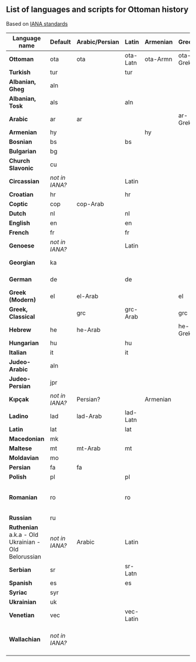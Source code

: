 ## List of languages and scripts for Ottoman history
Based on [IANA standards](http://www.iana.org/assignments/language-subtag-registry/language-subtag-registry)

Language name|Default|Arabic/Persian|Latin|Armenian|Greek|Cyrillic|Hebrew|Greek|Other
---|---|---|---|---|---|---|---|---|---
**Ottoman**|ota|ota|ota-Latn|ota-Armn|ota-Grek|
**Turkish**|tur||tur|
**Albanian, Gheg**|aln|
**Albanian, Tosk**|als||aln|
**Arabic**|ar|ar|||ar-Grek||ar-Hebr|
**Armenian**|hy|||hy|
**Bosnian**|bs||bs|
**Bulgarian**|bg|||||bg|
**Church Slavonic**|cu|
**Circassian**|*not in IANA?*||Latin|
**Croatian**|hr||hr|
**Coptic**|cop|cop-Arab||||||||Coptic
**Dutch**|nl||nl|
**English**|en||en|
**French**|fr||fr|
**Genoese**|*not in IANA?*||Latin|
**Georgian**|ka||||||||Georgian [ka]
**German**|de||de||||de-Hebr|
**Greek (Modern)**|el|el-Arab|||el|
**Greek, Classical**||grc|grc-Arab||grc|
**Hebrew**|he|he-Arab|||he-Grek|
**Hungarian**|hu||hu|
**Italian**|it||it|
**Judeo-Arabic**|aln|
**Judeo-Persian**|jpr|
**Kıpçak**|*not in IANA?*|Persian?||Armenian||Cyrillic|
**Ladino**|lad|lad-Arab|lad-Latn|||||lad-Hebr|
**Latin**|lat||lat|
**Macedonian**|mk|||||mk|
**Maltese**|mt|mt-Arab|mt|
**Moldavian**|mo|
**Persian**|fa|fa|
**Polish**|pl||pl|
**Romanian**|ro||ro||||||Church Slavonic [ro-Cyrs]
**Russian**|ru|||||ru|
**Ruthenian** a.k.a - Old Ukrainian - Old Belorussian|*not in IANA?*|Arabic|Latin|||Cyrillic|
**Serbian**|sr||sr-Latn|||sr-Cyrl|
**Spanish**|es||es|
**Syriac**|syr|
**Ukrainian**|uk|||||uk|
**Venetian**|vec||vec-Latin|
**Wallachian**|*not in IANA?*||||||||Church Slavonic [???-Cyrs]
